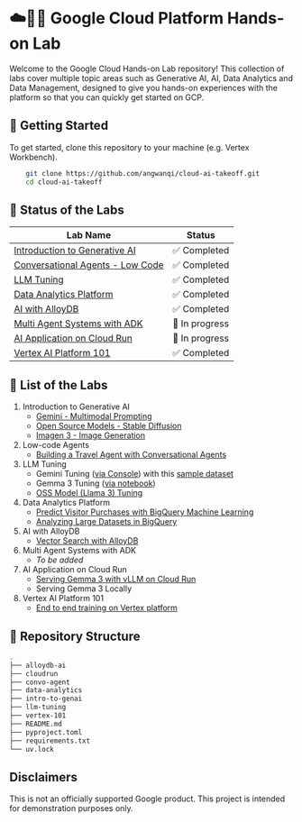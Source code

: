 # ☁️👨‍💻 Google Cloud Platform Hands-on Lab

Welcome to the Google Cloud Hands-on Lab repository! This collection of labs cover multiple topic areas such as Generative AI, AI, Data Analytics and Data Management, designed to give you hands-on experiences with the platform so that you can quickly get started on GCP. 

## 🚀 Getting Started
To get started, clone this repository to your machine (e.g. Vertex Workbench). 
```bash
    git clone https://github.com/angwanqi/cloud-ai-takeoff.git
    cd cloud-ai-takeoff
 ```
## 🔧 Status of the Labs
| Lab Name | Status |
| --- | --- |
| [Introduction to Generative AI](intro-to-genai)  | ✅ Completed |
| [Conversational Agents - Low Code](convo-agent) | ✅ Completed |
| [LLM Tuning](llm-tuning) | ✅ Completed |
| [Data Analytics Platform](data-analytics) | ✅ Completed |
| [AI with AlloyDB](alloydb-ai) | ✅ Completed |
| [Multi Agent Systems with ADK](agents) | 🚧 In progress |
| [AI Application on Cloud Run](cloudrun) | 🚧 In progress |
| [Vertex AI Platform 101](vertex-101) | ✅ Completed |

## 🤖 List of the Labs
1. Introduction to Generative AI
    - [Gemini - Multimodal Prompting](intro-to-genai/intro_gemini_2_0_flash.ipynb)
    - [Open Source Models - Stable Diffusion](intro-to-genai/model_garden_sdxl.ipynb)
    - [Imagen 3 - Image Generation](intro-to-genai/Imagen%20Console%20Lab.pdf)
2. Low-code Agents
    - [Building a Travel Agent with Conversational Agents](convo-agent/travel_convo_agent.md)
3. LLM Tuning
    - Gemini Tuning ([via Console](https://cloud.google.com/vertex-ai/generative-ai/docs/models/gemini-use-supervised-tuning#console)) with this [sample dataset](https://cloud.google.com/vertex-ai/generative-ai/docs/models/tune_gemini/text_tune#sample-datasets)
    - Gemma 3 Tuning ([via notebook](llm-tuning/gemma3_finetuning_on_vertex.ipynb))
    - [OSS Model (Llama 3) Tuning](llm-tuning/llama3_finetuning_on_vertex.ipynb)
4. Data Analytics Platform
    - [Predict Visitor Purchases with BigQuery Machine Learning](data-analytics/bigquery-ml)
    - [Analyzing Large Datasets in BigQuery](data-analytics/bigquery)
5. AI with AlloyDB
    - [Vector Search with AlloyDB](alloydb-ai/vector_search_with_alloydb.md)
6. Multi Agent Systems with ADK
    - *To be added*
7. AI Application on Cloud Run
    - [Serving Gemma 3 with vLLM on Cloud Run](cloudrun/deploy_vllm_cloudrun.md)
    - Serving Gemma 3 Locally
8. Vertex AI Platform 101
    - [End to end training on Vertex platform](vertex-101)


## 🧱 Repository Structure
```bash
.
├── alloydb-ai
├── cloudrun
├── convo-agent
├── data-analytics
├── intro-to-genai
├── llm-tuning
├── vertex-101
├── README.md
├── pyproject.toml
├── requirements.txt
└── uv.lock
```

## Disclaimers
This is not an officially supported Google product. This project is intended for demonstration purposes only.
